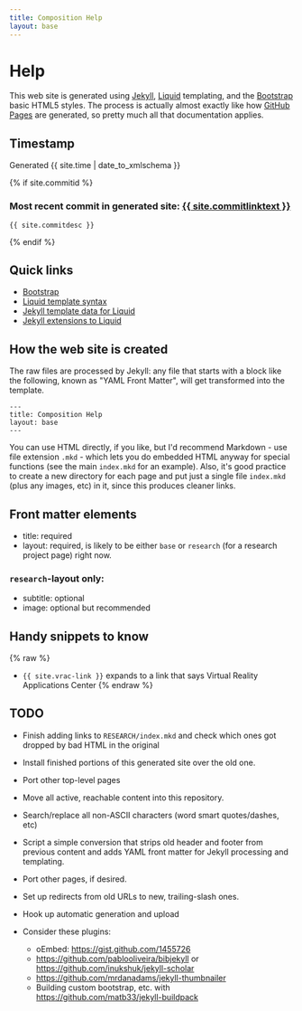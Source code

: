 ```yaml
---
title: Composition Help
layout: base
---
```


# Help
This web site is generated using [Jekyll][], [Liquid][] templating, and
the [Bootstrap][] basic HTML5 styles. The process is actually almost
exactly like how [GitHub Pages][] are generated, so pretty much all that
documentation applies.

## Timestamp
Generated {{ site.time | date_to_xmlschema }}

{% if site.commitid %}
### Most recent commit in generated site: [{{ site.commitlinktext }}](https://github.com/vancegroup/jmvance-web/commit/{{site.commitid}})

    {{ site.commitdesc }}

{% endif %}

## Quick links
- [Bootstrap][]
- [Liquid template syntax](https://github.com/shopify/liquid/wiki/liquid-for-designers)
- [Jekyll template data for Liquid](https://github.com/mojombo/jekyll/wiki/Template-Data)
- [Jekyll extensions to Liquid](https://github.com/mojombo/jekyll/wiki/Liquid-Extensions)

[Jekyll]: http://jekyllrb.com/
[Liquid]: https://github.com/shopify/liquid/
[Bootstrap]: http://twitter.github.com/bootstrap/
[GitHub Pages]: https://help.github.com/articles/using-jekyll-with-pages

## How the web site is created
The raw files are processed by Jekyll: any file that starts with a block
like the following, known as "YAML Front Matter", will get transformed
into the template.

    ---
    title: Composition Help
    layout: base
    ---

You can use HTML directly, if you like, but I'd recommend Markdown - use
file extension `.mkd` - which lets you do embedded HTML anyway for
special functions (see the main `index.mkd` for an example). Also, it's
good practice to create a new directory for each page and put just a
single file `index.mkd` (plus any images, etc) in it, since this
produces cleaner links.

## Front matter elements
- title: required
- layout: required, is likely to be either `base` or `research` (for a research project page) right now.

### `research`-layout only:

- subtitle: optional
- image: optional but recommended

## Handy snippets to know
{% raw %}
- `{{ site.vrac-link }}` expands to a link that says Virtual Reality Applications Center
{% endraw %}


## TODO
- Finish adding links to `RESEARCH/index.mkd` and check which ones got dropped by bad HTML in the original
- Install finished portions of this generated site over the old one.

- Port other top-level pages

- Move all active, reachable content into this repository.
- Search/replace all non-ASCII characters (word smart quotes/dashes, etc)
- Script a simple conversion that strips old header and footer from
  previous content and adds YAML front matter for Jekyll processing and
  templating.
- Port other pages, if desired.
- Set up redirects from old URLs to new, trailing-slash ones.

- Hook up automatic generation and upload

- Consider these plugins:
    - oEmbed: <https://gist.github.com/1455726>
    - <https://github.com/pablooliveira/bibjekyll> or <https://github.com/inukshuk/jekyll-scholar>
    - <https://github.com/mrdanadams/jekyll-thumbnailer>
    - Building custom bootstrap, etc. with <https://github.com/matb33/jekyll-buildpack>

